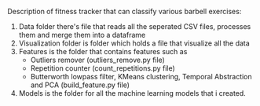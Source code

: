 Description of fitness tracker that can classify various barbell exercises:
1. Data folder there's file that reads all the seperated CSV files, processes them and merge them into a dataframe
2. Visualization folder is folder which holds a file that visualize all the data
3. Features is the folder that contains features such as
   - Outliers remover (outliers_remove.py file)
   - Repetition counter (count_repetitions.py file)
   - Butterworth lowpass filter, KMeans clustering, Temporal Abstraction and PCA (build_feature.py file)
4. Models is the folder for all the machine learning models that i created.
